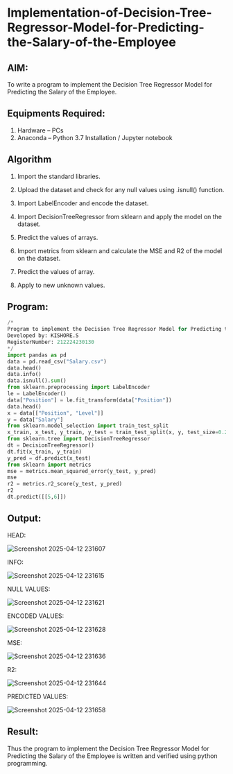 # Implementation-of-Decision-Tree-Regressor-Model-for-Predicting-the-Salary-of-the-Employee

## AIM:
To write a program to implement the Decision Tree Regressor Model for Predicting the Salary of the Employee.

## Equipments Required:
1. Hardware – PCs
2. Anaconda – Python 3.7 Installation / Jupyter notebook

## Algorithm
1. Import the standard libraries.

2. Upload the dataset and check for any null values using .isnull() function.

3. Import LabelEncoder and encode the dataset.

4. Import DecisionTreeRegressor from sklearn and apply the model on the dataset.

5. Predict the values of arrays.

6. Import metrics from sklearn and calculate the MSE and R2 of the model on the dataset.

7. Predict the values of array.

8. Apply to new unknown values.
## Program:
```python
/*
Program to implement the Decision Tree Regressor Model for Predicting the Salary of the Employee.
Developed by: KISHORE.S
RegisterNumber: 212224230130
*/
import pandas as pd
data = pd.read_csv("Salary.csv")
data.head()
data.info()
data.isnull().sum()
from sklearn.preprocessing import LabelEncoder
le = LabelEncoder()
data["Position"] = le.fit_transform(data["Position"])
data.head()
x = data[["Position", "Level"]]
y = data["Salary"]
from sklearn.model_selection import train_test_split
x_train, x_test, y_train, y_test = train_test_split(x, y, test_size=0.2)
from sklearn.tree import DecisionTreeRegressor
dt = DecisionTreeRegressor()
dt.fit(x_train, y_train)
y_pred = df.predict(x_test)
from sklearn import metrics
mse = metrics.mean_squared_error(y_test, y_pred)
mse
r2 = metrics.r2_score(y_test, y_pred)
r2
dt.predict([[5,6]])
```

## Output:
HEAD:

![Screenshot 2025-04-12 231607](https://github.com/user-attachments/assets/db3fb6c8-e851-4f16-98a5-506197d787ab)

INFO:

![Screenshot 2025-04-12 231615](https://github.com/user-attachments/assets/98d3f009-4acb-429d-919a-ddcc3f690721)

NULL VALUES:

![Screenshot 2025-04-12 231621](https://github.com/user-attachments/assets/f7463332-98fc-4ab0-a824-0964867bd58d)

ENCODED VALUES:

![Screenshot 2025-04-12 231628](https://github.com/user-attachments/assets/0c592b7d-752f-48cd-a936-eda65e05ffa3)

MSE:

![Screenshot 2025-04-12 231636](https://github.com/user-attachments/assets/e4e0975e-9b01-4ac6-83f1-32d28437a77d)

R2:

![Screenshot 2025-04-12 231644](https://github.com/user-attachments/assets/d9c22628-7e20-4349-a6d9-adb9d33c22c2)

PREDICTED VALUES:

![Screenshot 2025-04-12 231658](https://github.com/user-attachments/assets/4ad02b3b-f8fb-4700-bde7-3578035e5f35)

## Result:
Thus the program to implement the Decision Tree Regressor Model for Predicting the Salary of the Employee is written and verified using python programming.
